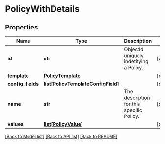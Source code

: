 # PolicyWithDetails

## Properties
Name | Type | Description | Notes
------------ | ------------- | ------------- | -------------
**id** | **str** | ObjectId uniquely indetifying a Policy. | [optional] 
**template** | [**PolicyTemplate**](PolicyTemplate.md) |  | [optional] 
**config_fields** | [**list[PolicyTemplateConfigField]**](PolicyTemplateConfigField.md) |  | [optional] 
**name** | **str** | The description for this specific Policy. | [optional] 
**values** | [**list[PolicyValue]**](PolicyValue.md) |  | [optional] 

[[Back to Model list]](../README.md#documentation-for-models) [[Back to API list]](../README.md#documentation-for-api-endpoints) [[Back to README]](../README.md)


